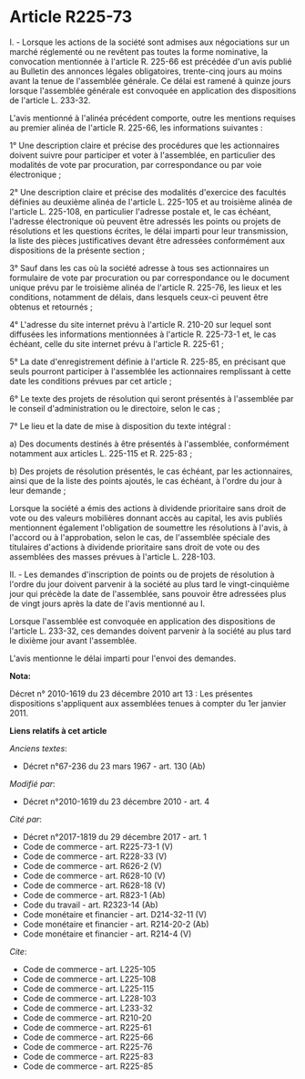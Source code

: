 # Article R225-73

I. - Lorsque les actions de la société sont admises aux négociations sur un marché réglementé ou ne revêtent pas toutes la
forme nominative, la convocation mentionnée à l'article R. 225-66 est précédée d'un avis publié au Bulletin des annonces
légales obligatoires, trente-cinq jours au moins avant la tenue de l'assemblée générale. Ce délai est ramené à quinze jours
lorsque l'assemblée générale est convoquée en application des dispositions de l'article L. 233-32.

L'avis mentionné à l'alinéa précédent comporte, outre les mentions requises au premier alinéa de l'article R. 225-66, les
informations suivantes :

1° Une description claire et précise des procédures que les actionnaires doivent suivre pour participer et voter à
l'assemblée, en particulier des modalités de vote par procuration, par correspondance ou par voie électronique ;

2° Une description claire et précise des modalités d'exercice des facultés définies au deuxième alinéa de l'article L.
225-105 et au troisième alinéa de l'article L. 225-108, en particulier l'adresse postale et, le cas échéant, l'adresse
électronique où peuvent être adressés les points ou  projets de résolutions et les questions écrites, le délai imparti pour
leur transmission, la liste des pièces justificatives devant être adressées conformément aux dispositions de la présente
section ;

3° Sauf dans les cas où la société adresse à tous ses actionnaires un formulaire de vote par procuration ou par
correspondance ou le document unique prévu par le troisième alinéa de l'article R. 225-76, les lieux et les conditions,
notamment de délais, dans lesquels ceux-ci peuvent être obtenus et retournés ;

4° L'adresse du site internet prévu à l'article R. 210-20 sur lequel sont diffusées les informations mentionnées à l'article
R. 225-73-1 et, le cas échéant, celle du site internet prévu à l'article R. 225-61 ;

5° La date d'enregistrement définie à l'article R. 225-85, en précisant que seuls pourront participer à l'assemblée les
actionnaires remplissant à cette date les conditions prévues par cet article ;

6° Le texte des projets de résolution qui seront présentés à l'assemblée par le conseil d'administration ou le directoire,
selon le cas ;

7° Le lieu et la date de mise à disposition du texte intégral :

a) Des documents destinés à être présentés à l'assemblée, conformément notamment aux articles L. 225-115 et R. 225-83 ;

b) Des projets de résolution présentés, le cas échéant, par les actionnaires, ainsi que de la liste des points ajoutés, le
cas échéant, à l'ordre du jour à leur demande ; 

Lorsque la société a émis des actions à dividende prioritaire sans droit de vote ou des valeurs mobilières donnant accès au
capital, les avis publiés mentionnent également l'obligation de soumettre les résolutions à l'avis, à l'accord ou à
l'approbation, selon le cas, de l'assemblée spéciale des titulaires d'actions à dividende prioritaire sans droit de vote ou
des assemblées des masses prévues à l'article L. 228-103.

II. - Les demandes d'inscription de points ou de projets de résolution à l'ordre du jour doivent parvenir à la société au
plus tard le vingt-cinquième jour qui précède la date de l'assemblée, sans pouvoir être adressées plus de vingt jours après
la date de l'avis mentionné au I.

Lorsque l'assemblée est convoquée en application des dispositions de l'article L. 233-32, ces demandes doivent parvenir à la
société au plus tard le dixième jour avant l'assemblée.

L'avis mentionne le délai imparti pour l'envoi des demandes.

**Nota:**

Décret n° 2010-1619 du 23 décembre 2010 art 13 : Les présentes dispositions s'appliquent aux assemblées tenues à compter du
1er janvier 2011.

**Liens relatifs à cet article**

_Anciens textes_:

  - Décret n°67-236 du 23 mars 1967 - art. 130 (Ab)

_Modifié par_:

  - Décret n°2010-1619 du 23 décembre 2010 - art. 4

_Cité par_:

  - Décret n°2017-1819 du 29 décembre 2017 - art. 1
  - Code de commerce - art. R225-73-1 (V)
  - Code de commerce - art. R228-33 (V)
  - Code de commerce - art. R626-2 (V)
  - Code de commerce - art. R628-10 (V)
  - Code de commerce - art. R628-18 (V)
  - Code de commerce - art. R823-1 (Ab)
  - Code du travail - art. R2323-14 (Ab)
  - Code monétaire et financier - art. D214-32-11 (V)
  - Code monétaire et financier - art. R214-20-2 (Ab)
  - Code monétaire et financier - art. R214-4 (V)

_Cite_:

  - Code de commerce - art. L225-105
  - Code de commerce - art. L225-108
  - Code de commerce - art. L225-115
  - Code de commerce - art. L228-103
  - Code de commerce - art. L233-32
  - Code de commerce - art. R210-20
  - Code de commerce - art. R225-61
  - Code de commerce - art. R225-66
  - Code de commerce - art. R225-76
  - Code de commerce - art. R225-83
  - Code de commerce - art. R225-85
